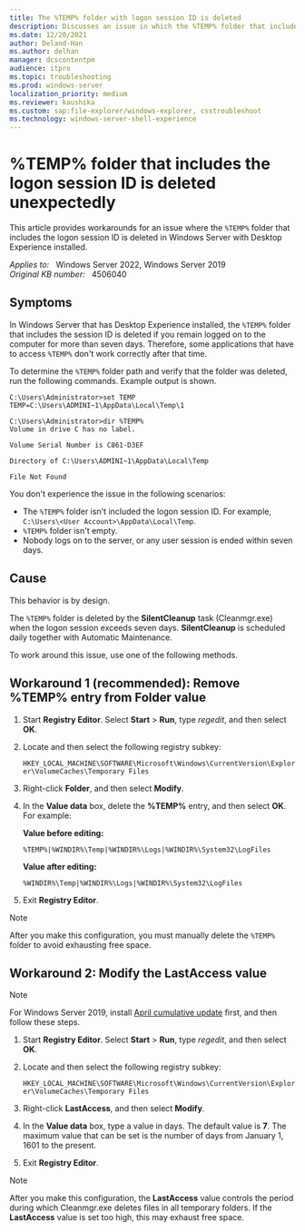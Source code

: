 ```yaml
---
title: The %TEMP% folder with logon session ID is deleted
description: Discusses an issue in which the %TEMP% folder that includes the logon session ID is deleted in Windows Server that has Desktop Experience installed.
ms.date: 12/20/2021
author: Deland-Han
ms.author: delhan
manager: dcscontentpm
audience: itpro
ms.topic: troubleshooting
ms.prod: windows-server
localization_priority: medium
ms.reviewer: kaushika
ms.custom: sap:file-explorer/windows-explorer, csstroubleshoot
ms.technology: windows-server-shell-experience
---
```

# %TEMP% folder that includes the logon session ID is deleted unexpectedly

This article provides workarounds for an issue where the `%TEMP%` folder that includes the logon session ID is deleted in Windows Server with Desktop Experience installed.

_Applies to:_ &nbsp; Windows Server 2022, Windows Server 2019  
_Original KB number:_ &nbsp; 4506040

## Symptoms

In Windows Server that has Desktop Experience installed, the `%TEMP%` folder that includes the session ID is deleted if you remain logged on to the computer for more than seven days. Therefore, some applications that have to access `%TEMP%` don't work correctly after that time.

To determine the `%TEMP%` folder path and verify that the folder was deleted, run the following commands. Example output is shown.

```console
C:\Users\Administrator>set TEMP
TEMP=C:\Users\ADMINI~1\AppData\Local\Temp\1
```

```output
C:\Users\Administrator>dir %TEMP%
Volume in drive C has no label.

Volume Serial Number is C861-D3EF

Directory of C:\Users\ADMINI~1\AppData\Local\Temp

File Not Found
```

You don't experience the issue in the following scenarios:

- The `%TEMP%` folder isn't included the logon session ID. For example, `C:\Users\<User Account>\AppData\Local\Temp`.
- `%TEMP%` folder isn't empty.
- Nobody logs on to the server, or any user session is ended within seven days.

## Cause

This behavior is by design.

The `%TEMP%` folder is deleted by the **SilentCleanup** task (Cleanmgr.exe) when the logon session exceeds seven days. **SilentCleanup** is scheduled daily together with Automatic Maintenance.

To work around this issue, use one of the following methods.

## Workaround 1 (recommended): Remove %TEMP% entry from Folder value

1. Start **Registry Editor**. Select **Start** > **Run**, type *regedit*, and then select **OK**.
1. Locate and then select the following registry subkey:

    `HKEY_LOCAL_MACHINE\SOFTWARE\Microsoft\Windows\CurrentVersion\Explorer\VolumeCaches\Temporary Files`

1. Right-click **Folder**, and then select **Modify**.
1. In the **Value data** box, delete the **%TEMP%** entry, and then select **OK**. For example:

    **Value before editing:**  

    `%TEMP%|%WINDIR%\Temp|%WINDIR%\Logs|%WINDIR%\System32\LogFiles`

    **Value after editing:**  

     `%WINDIR%\Temp|%WINDIR%\Logs|%WINDIR%\System32\LogFiles`

1. Exit **Registry Editor**.

> [!NOTE]
> After you make this configuration, you must manually delete the `%TEMP%` folder to avoid exhausting free space.

## Workaround 2: Modify the LastAccess value

> [!NOTE]
> For Windows Server 2019, install [April cumulative update](https://support.microsoft.com/help/4490481) first, and then follow these steps.

1. Start **Registry Editor**. Select **Start** > **Run**, type *regedit*, and then select **OK**.
1. Locate and then select the following registry subkey:

    `HKEY_LOCAL_MACHINE\SOFTWARE\Microsoft\Windows\CurrentVersion\Explorer\VolumeCaches\Temporary Files`

1. Right-click **LastAccess**, and then select **Modify**.
1. In the **Value data** box, type a value in days. The default value is **7**. The maximum value that can be set is the number of days from January 1, 1601 to the present.
1. Exit **Registry Editor**.

> [!NOTE]
> After you make this configuration, the **LastAccess** value controls the period during which Cleanmgr.exe deletes files in all temporary folders. If the **LastAccess** value is set too high, this may exhaust free space.
